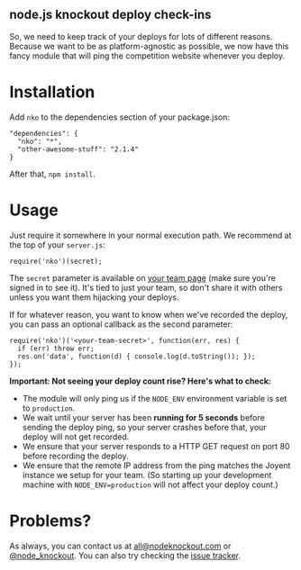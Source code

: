node.js knockout deploy check-ins
---------------------------------

So, we need to keep track of your deploys for lots of different reasons.
Because we want to be as platform-agnostic as possible, we now have this fancy
module that will ping the competition website whenever you deploy.

Installation
============

Add `nko` to the dependencies section of your package.json:

    "dependencies": {
      "nko": "*",
      "other-awesome-stuff": "2.1.4"
    }

After that, `npm install`.

Usage
=====

Just require it somewhere in your normal execution path. We recommend at the
top of your `server.js`:

    require('nko')(secret);

The `secret` parameter is available on [your team page] (make sure you're
signed in to see it). It's tied to just your team, so don't share it with
others unless you want them hijacking your deploys.

If for whatever reason, you want to know when we've recorded the deploy, you
can pass an optional callback as the second parameter:

    require('nko')('<your-team-secret>', function(err, res) {
      if (err) throw err;
      res.on('data', function(d) { console.log(d.toString()); });
    });

__Important: Not seeing your deploy count rise? Here's what to check:__

* The module will only ping us if the `NODE_ENV` environment
  variable is set to `production`.
* We wait until your server has been __running for 5 seconds__ before sending
  the deploy ping, so your server crashes before that, your deploy will not
  get recorded.
* We ensure that your server responds to a HTTP GET request on port 80 before
  recording the deploy.
* We ensure that the remote IP address from the ping matches the Joyent
  instance we setup for your team. (So starting up your development machine
  with `NODE_ENV=production` will not affect your deploy count.)

Problems?
=========

As always, you can contact us at [all@nodeknockout.com] or [@node_knockout].
You can also try checking the [issue tracker].

[your team page]: http://nodeknockout.com/teams/mine
[all@nodeknockout.com]: mailto:all@nodeknockout.com
[@node_knockout]: http://twitter.com/node_knockout
[issue tracker]: https://github.com/nko2/website/issues

